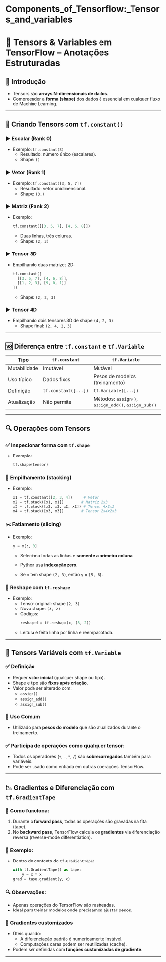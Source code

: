 # Components_of_Tensorflow:_Tensors_and_variables

# 🔢 **Tensors & Variables em TensorFlow – Anotações Estruturadas**

## 📌 Introdução
- Tensors são **arrays N-dimensionais de dados**.
- Compreender a **forma (shape)** dos dados é essencial em qualquer fluxo de Machine Learning.

---

## 🧮 Criando Tensors com `tf.constant()`

### ▶️ **Escalar (Rank 0)**
- Exemplo: `tf.constant(3)`
  - Resultado: número único (escalares).
  - Shape: `()`

### ▶️ **Vetor (Rank 1)**
- Exemplo: `tf.constant([3, 5, 7])`
  - Resultado: vetor unidimensional.
  - Shape: `(3,)`

### ▶️ **Matriz (Rank 2)**
- Exemplo:
  ```python
  tf.constant([[3, 5, 7], [4, 6, 8]])
  ```
  - Duas linhas, três colunas.
  - Shape: `(2, 3)`

### ▶️ **Tensor 3D**
- Empilhando duas matrizes 2D:
  ```python
  tf.constant([
    [[3, 5, 7], [4, 6, 8]],
    [[1, 2, 3], [9, 0, 1]]
  ])
  ```
  - Shape: `(2, 2, 3)`

### ▶️ **Tensor 4D**
- Empilhando dois tensores 3D de shape `(4, 2, 3)`
  - Shape final: `(2, 4, 2, 3)`

---

## 🆚 Diferença entre `tf.constant` e `tf.Variable`

| Tipo           | `tf.constant`                      | `tf.Variable`                     |
|----------------|------------------------------------|------------------------------------|
| Mutabilidade   | Imutável                           | Mutável                           |
| Uso típico     | Dados fixos                        | Pesos de modelos (treinamento)    |
| Definição      | `tf.constant([...])`               | `tf.Variable([...])`              |
| Atualização    | Não permite                        | Métodos: `assign()`, `assign_add()`, `assign_sub()`

---

## 🔍 Operações com Tensors

### ✅ **Inspecionar forma com `tf.shape`**
- Exemplo:
  ```python
  tf.shape(tensor)
  ```

### 🧱 **Empilhamento (stacking)**
- Exemplo:
  ```python
  x1 = tf.constant([2, 3, 4])     # Vetor
  x2 = tf.stack([x1, x1])        # Matriz 2x3
  x3 = tf.stack([x2, x2, x2, x2]) # Tensor 4x2x3
  x4 = tf.stack([x3, x3])        # Tensor 2x4x2x3
  ```

### ✂️ **Fatiamento (slicing)**
- Exemplo:
  ```python
  y = x[:, 0]
  ```
  - Seleciona todas as linhas e **somente a primeira coluna**.
  - Python usa **indexação zero**.

  - Se `x` tem shape `(2, 3)`, então `y` = `[5, 6]`.

### 🔄 **Reshape com `tf.reshape`**
- Exemplo:
  - Tensor original: shape `(2, 3)`
  - Novo shape: `(3, 2)`
  - Códigos:
    ```python
    reshaped = tf.reshape(x, (3, 2))
    ```
  - Leitura é feita linha por linha e reempacotada.

---

## 🔁 Tensors Variáveis com `tf.Variable`

### ✅ Definição
- Requer **valor inicial** (qualquer shape ou tipo).
- Shape e tipo são **fixos após criação**.
- Valor pode ser alterado com:
  - `assign()`
  - `assign_add()`
  - `assign_sub()`

### 🎯 Uso Comum
- Utilizado para **pesos do modelo** que são atualizados durante o treinamento.

### ✅ Participa de operações como qualquer tensor:
- Todos os operadores (`+`, `-`, `*`, `/`) são **sobrecarregados** também para variáveis.
- Pode ser usado como entrada em outras operações TensorFlow.

---

## 📉 Gradientes e Diferenciação com `tf.GradientTape`

### 🧠 Como funciona:
1. Durante o **forward pass**, todas as operações são gravadas na fita (tape).
2. No **backward pass**, TensorFlow calcula os **gradientes** via diferenciação reversa (reverse-mode differentiation).

### 🧾 Exemplo:
- Dentro do contexto de `tf.GradientTape`:
  ```python
  with tf.GradientTape() as tape:
      y = x * x
  grad = tape.gradient(y, x)
  ```

### 🔍 Observações:
- Apenas operações do TensorFlow são rastreadas.
- Ideal para treinar modelos onde precisamos ajustar pesos.

### 🔧 Gradientes customizados
- Úteis quando:
  - A diferenciação padrão é numericamente instável.
  - Computações caras podem ser reutilizadas (cache).
- Podem ser definidas com **funções customizadas de gradiente**.

---
